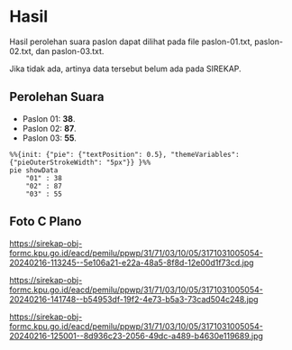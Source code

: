# Hasil

Hasil perolehan suara paslon dapat dilihat pada file paslon-01.txt, paslon-02.txt, dan paslon-03.txt.

Jika tidak ada, artinya data tersebut belum ada pada SIREKAP.

## Perolehan Suara

 * Paslon 01: **38**.
 * Paslon 02: **87**.
 * Paslon 03: **55**.

```mermaid
%%{init: {"pie": {"textPosition": 0.5}, "themeVariables": {"pieOuterStrokeWidth": "5px"}} }%%
pie showData
    "01" : 38
    "02" : 87
    "03" : 55
```
## Foto C Plano

https://sirekap-obj-formc.kpu.go.id/eacd/pemilu/ppwp/31/71/03/10/05/3171031005054-20240216-113245--5e106a21-e22a-48a5-8f8d-12e00d1f73cd.jpg

https://sirekap-obj-formc.kpu.go.id/eacd/pemilu/ppwp/31/71/03/10/05/3171031005054-20240216-141748--b54953df-19f2-4e73-b5a3-73cad504c248.jpg

https://sirekap-obj-formc.kpu.go.id/eacd/pemilu/ppwp/31/71/03/10/05/3171031005054-20240216-125001--8d936c23-2056-49dc-a489-b4630e119689.jpg
